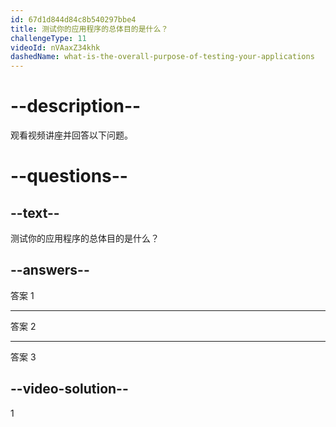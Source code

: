 ```yaml
---
id: 67d1d844d84c8b540297bbe4
title: 测试你的应用程序的总体目的是什么？
challengeType: 11
videoId: nVAaxZ34khk
dashedName: what-is-the-overall-purpose-of-testing-your-applications
---
```


# --description--

观看视频讲座并回答以下问题。

# --questions--

## --text--

测试你的应用程序的总体目的是什么？

## --answers--

答案 1

---

答案 2

---

答案 3

## --video-solution--

1

